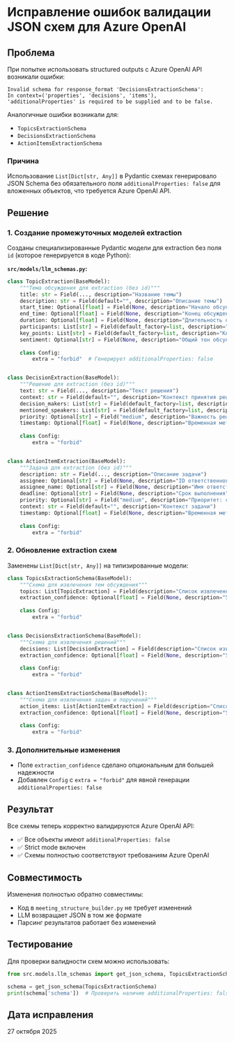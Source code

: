 # Исправление ошибок валидации JSON схем для Azure OpenAI

## Проблема

При попытке использовать structured outputs с Azure OpenAI API возникали ошибки:

```
Invalid schema for response_format 'DecisionsExtractionSchema': 
In context=('properties', 'decisions', 'items'), 
'additionalProperties' is required to be supplied and to be false.
```

Аналогичные ошибки возникали для:
- `TopicsExtractionSchema`
- `DecisionsExtractionSchema`
- `ActionItemsExtractionSchema`

### Причина

Использование `List[Dict[str, Any]]` в Pydantic схемах генерировало JSON Schema без обязательного поля `additionalProperties: false` для вложенных объектов, что требуется Azure OpenAI API.

## Решение

### 1. Создание промежуточных моделей extraction

Созданы специализированные Pydantic модели для extraction без поля `id` (которое генерируется в коде Python):

**`src/models/llm_schemas.py`:**

```python
class TopicExtraction(BaseModel):
    """Тема обсуждения для extraction (без id)"""
    title: str = Field(..., description="Название темы")
    description: str = Field(default="", description="Описание темы")
    start_time: Optional[float] = Field(None, description="Начало обсуждения (секунды)")
    end_time: Optional[float] = Field(None, description="Конец обсуждения (секунды)")
    duration: Optional[float] = Field(None, description="Длительность обсуждения")
    participants: List[str] = Field(default_factory=list, description="ID участников обсуждения")
    key_points: List[str] = Field(default_factory=list, description="Ключевые моменты")
    sentiment: Optional[str] = Field(None, description="Общий тон обсуждения")
    
    class Config:
        extra = "forbid"  # Генерирует additionalProperties: false


class DecisionExtraction(BaseModel):
    """Решение для extraction (без id)"""
    text: str = Field(..., description="Текст решения")
    context: str = Field(default="", description="Контекст принятия решения")
    decision_makers: List[str] = Field(default_factory=list, description="ID спикеров, принявших решение")
    mentioned_speakers: List[str] = Field(default_factory=list, description="Упомянутые спикеры")
    priority: Optional[str] = Field("medium", description="Важность решения: high/medium/low")
    timestamp: Optional[float] = Field(None, description="Временная метка в секундах")
    
    class Config:
        extra = "forbid"


class ActionItemExtraction(BaseModel):
    """Задача для extraction (без id)"""
    description: str = Field(..., description="Описание задачи")
    assignee: Optional[str] = Field(None, description="ID ответственного спикера")
    assignee_name: Optional[str] = Field(None, description="Имя ответственного (если извлечено)")
    deadline: Optional[str] = Field(None, description="Срок выполнения")
    priority: Optional[str] = Field("medium", description="Приоритет: critical/high/medium/low")
    context: str = Field(default="", description="Контекст задачи")
    timestamp: Optional[float] = Field(None, description="Временная метка в секундах")
    
    class Config:
        extra = "forbid"
```

### 2. Обновление extraction схем

Заменены `List[Dict[str, Any]]` на типизированные модели:

```python
class TopicsExtractionSchema(BaseModel):
    """Схема для извлечения тем обсуждения"""
    topics: List[TopicExtraction] = Field(description="Список извлеченных тем")
    extraction_confidence: Optional[float] = Field(None, description="Уверенность в извлечении тем (0.0-1.0)")
    
    class Config:
        extra = "forbid"


class DecisionsExtractionSchema(BaseModel):
    """Схема для извлечения решений"""
    decisions: List[DecisionExtraction] = Field(description="Список извлеченных решений")
    extraction_confidence: Optional[float] = Field(None, description="Уверенность в извлечении решений (0.0-1.0)")
    
    class Config:
        extra = "forbid"


class ActionItemsExtractionSchema(BaseModel):
    """Схема для извлечения задач и поручений"""
    action_items: List[ActionItemExtraction] = Field(description="Список извлеченных задач")
    extraction_confidence: Optional[float] = Field(None, description="Уверенность в извлечении задач (0.0-1.0)")
    
    class Config:
        extra = "forbid"
```

### 3. Дополнительные изменения

- Поле `extraction_confidence` сделано опциональным для большей надежности
- Добавлен `Config` с `extra = "forbid"` для явной генерации `additionalProperties: false`

## Результат

Все схемы теперь корректно валидируются Azure OpenAI API:

- ✅ Все объекты имеют `additionalProperties: false`
- ✅ Strict mode включен
- ✅ Схемы полностью соответствуют требованиям Azure OpenAI

## Совместимость

Изменения полностью обратно совместимы:
- Код в `meeting_structure_builder.py` не требует изменений
- LLM возвращает JSON в том же формате
- Парсинг результатов работает без изменений

## Тестирование

Для проверки валидности схем можно использовать:

```python
from src.models.llm_schemas import get_json_schema, TopicsExtractionSchema

schema = get_json_schema(TopicsExtractionSchema)
print(schema['schema'])  # Проверить наличие additionalProperties: false
```

## Дата исправления

27 октября 2025

